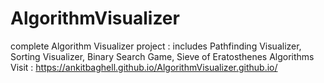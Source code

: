 # AlgorithmVisualizer 
complete Algorithm Visualizer project : includes Pathfinding Visualizer, Sorting Visualizer, Binary Search Game, Sieve of Eratosthenes Algorithms
Visit : https://ankitbaghell.github.io/AlgorithmVisualizer.github.io/
